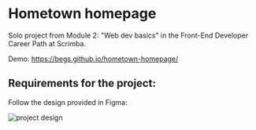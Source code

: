# Hometown homepage
Solo project from Module 2: "Web dev basics" in the Front-End Developer Career Path at Scrimba.

Demo: https://begs.github.io/hometown-homepage/

## Requirements for the project:
Follow the design provided in Figma:

![project design](https://i.imgur.com/8u82tiK.png)
